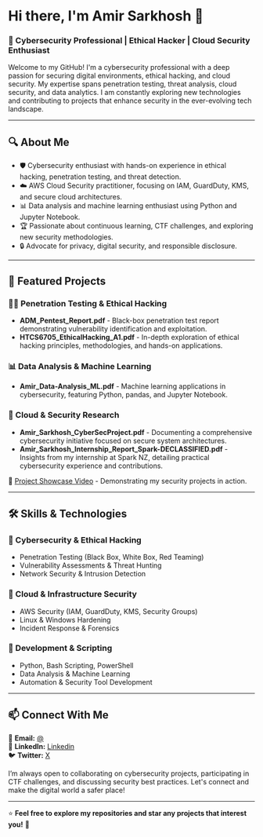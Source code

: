 # Hi there, I'm Amir Sarkhosh 👋

### 🚀 Cybersecurity Professional | Ethical Hacker | Cloud Security Enthusiast

Welcome to my GitHub! I'm a cybersecurity professional with a deep passion for securing digital environments, ethical hacking, and cloud security. My expertise spans penetration testing, threat analysis, cloud security, and data analytics. I am constantly exploring new technologies and contributing to projects that enhance security in the ever-evolving tech landscape.

---

## 🔍 About Me
- 🛡️ Cybersecurity enthusiast with hands-on experience in ethical hacking, penetration testing, and threat detection.
- ☁️ AWS Cloud Security practitioner, focusing on IAM, GuardDuty, KMS, and secure cloud architectures.
- 📊 Data analysis and machine learning enthusiast using Python and Jupyter Notebook.
- 🏆 Passionate about continuous learning, CTF challenges, and exploring new security methodologies.
- 🔒 Advocate for privacy, digital security, and responsible disclosure.

---

## 📂 Featured Projects
### 🏴‍☠️ Penetration Testing & Ethical Hacking
- **ADM_Pentest_Report.pdf** - Black-box penetration test report demonstrating vulnerability identification and exploitation.
- **HTCS6705_EthicalHacking_A1.pdf** - In-depth exploration of ethical hacking principles, methodologies, and hands-on applications.

### 📊 Data Analysis & Machine Learning
- **Amir_Data-Analysis_ML.pdf** - Machine learning applications in cybersecurity, featuring Python, pandas, and Jupyter Notebook.

### 🔐 Cloud & Security Research
- **Amir_Sarkhosh_CyberSecProject.pdf** - Documenting a comprehensive cybersecurity initiative focused on secure system architectures.
- **Amir_Sarkhosh_Internship_Report_Spark-DECLASSIFIED.pdf** - Insights from my internship at Spark NZ, detailing practical cybersecurity experience and contributions.

🎥 [Project Showcase Video](https://youtu.be/tHMTwIGGiOE) - Demonstrating my security projects in action.

---

## 🛠️ Skills & Technologies
### 🔹 Cybersecurity & Ethical Hacking
- Penetration Testing (Black Box, White Box, Red Teaming)
- Vulnerability Assessments & Threat Hunting
- Network Security & Intrusion Detection

### 🔹 Cloud & Infrastructure Security
- AWS Security (IAM, GuardDuty, KMS, Security Groups)
- Linux & Windows Hardening
- Incident Response & Forensics

### 🔹 Development & Scripting
- Python, Bash Scripting, PowerShell
- Data Analysis & Machine Learning
- Automation & Security Tool Development

---

## 📫 Connect With Me
📧 **Email:** [@](cyberamirx@gmail.com)  
🔗 **LinkedIn:** [Linkedin](https://www.linkedin.com/in/cyberamir/)  
🐦 **Twitter:** [X](https://x.com/CyberAmirx)  

I’m always open to collaborating on cybersecurity projects, participating in CTF challenges, and discussing security best practices. Let's connect and make the digital world a safer place!

---

⭐ **Feel free to explore my repositories and star any projects that interest you!** 🚀

